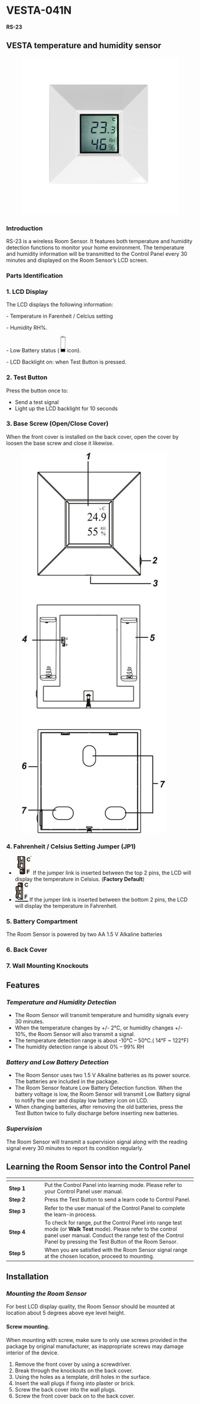 # VESTA-041N

**RS-23**

## VESTA temperature and humidity sensor

<figure><img src=".gitbook/assets/image (38).png" alt=""><figcaption></figcaption></figure>

### Introduction

RS-23 is a wireless Room Sensor. It features both temperature and humidity detection functions to monitor your home environment. The temperature and humidity information will be transmitted to the Control Panel every 30 minutes and displayed on the Room Sensor’s LCD screen.

### Parts Identification

### 1. LCD Display

The LCD displays the following information:&#x20;

&#x20;    \- Temperature in Farenheit / Celcius setting&#x20;

&#x20;    \- Humidity RH%.

&#x20;    \- Low Battery status ( ![](<.gitbook/assets/3 (97).jpeg>) icon).

&#x20;    \- LCD Backlight on: when Test Button is pressed.

### 2. Test Button

Press the button once to:

* Send a test signal
* Light up the LCD backlight for 10 seconds

### 3. Base Screw (Open/Close Cover)

When the front cover is installed on the back cover, open the cover by loosen the base screw and close it likewise.

<figure><img src=".gitbook/assets/0 (140).jpeg" alt=""><figcaption></figcaption></figure>

### 4. Fahrenheit / Celsius Setting Jumper (JP1)

* ![](<.gitbook/assets/image (319).png>)  If the jumper link is inserted between the top 2 pins, the LCD will display the temperature in Celsius. (**Factory Default**)
* ![](<.gitbook/assets/image (318).png>)  If the jumper link is inserted between the bottom 2 pins, the LCD will display the temperature in Fahrenheit.

### **5. Battery Compartment**

The Room Sensor is powered by two AA 1.5 V Alkaline batteries

### **6. Back Cover**&#x20;

### **7. Wall Mounting Knockouts**

## Features

### _**Temperature and Humidity Detection**_

* The Room Sensor will transmit temperature and humidity signals every 30 minutes.
* When the temperature changes by +/- 2°C, or humidity changes +/- 10%, the Room Sensor will also transmit a signal.
* The temperature detection range is about -10°C – 50°C.( 14°F \~ 122°F)
* The humidity detection range is about 0% – 99% RH

### _**Battery and Low Battery Detection**_

* The Room Sensor uses two 1.5 V Alkaline batteries as its power source. The batteries are included in the package.
* The Room Sensor feature Low Battery Detection function. When the battery voltage is low, the Room Sensor will transmit Low Battery signal to notify the user and display low battery icon on LCD.
* When changing batteries, after removing the old batteries, press the Test Button twice to fully discharge before inserting new batteries.

### _**Supervision**_

The Room Sensor will transmit a supervision signal along with the reading signal every 30 minutes to report its condition regularly.

## Learning the Room Sensor into the Control Panel

<table data-header-hidden><thead><tr><th width="82"></th><th></th></tr></thead><tbody><tr><td><strong>Step 1</strong></td><td>Put the Control Panel into learning mode. Please refer to your Control Panel user manual.</td></tr><tr><td><strong>Step 2</strong></td><td>Press the Test Button to send a learn code to Control Panel.</td></tr><tr><td><strong>Step 3</strong></td><td>Refer to the user manual of the Control Panel to complete the learn-in process.</td></tr><tr><td><strong>Step 4</strong></td><td>To check for range, put the Control Panel into range test mode (or <strong>Walk Test</strong> mode). Please refer to the control panel user manual. Conduct the range test of the Control Panel by pressing the Test Button of the Room Sensor.</td></tr><tr><td><strong>Step 5</strong></td><td>When you are satisfied with the Room Sensor signal range at the chosen location, proceed to mounting.</td></tr></tbody></table>

## Installation

### _**Mounting the Room Sensor**_

For best LCD display quality, the Room Sensor should be mounted at location about 5 degrees above eye level height.

#### &#x20;Screw mounting.

When mounting with screw, make sure to only use screws provided in the package by original manufacturer, as inappropriate screws may damage interior of the device.

1. Remove the front cover by using a screwdriver.
2. Break through the knockouts on the back cover.
3. Using the holes as a template, drill holes in the surface.
4. Insert the wall plugs if fixing into plaster or brick.
5. Screw the back cover into the wall plugs.
6. Screw the front cover back on to the back cover.
